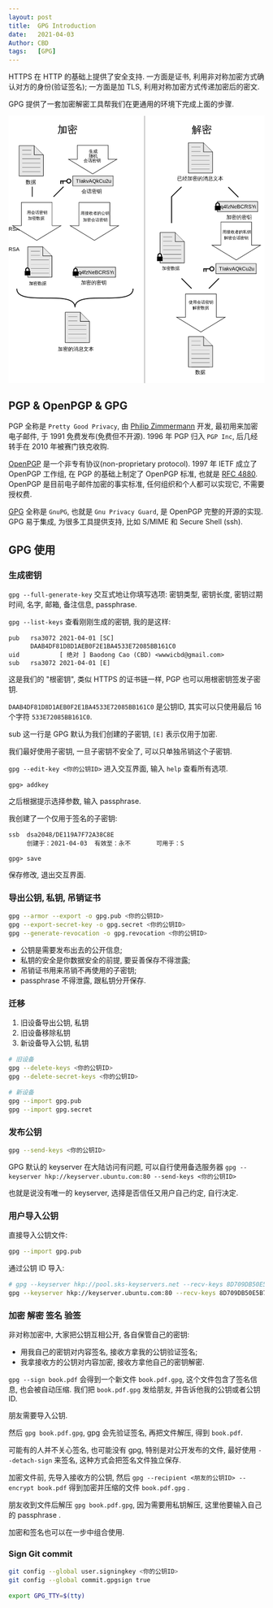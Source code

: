 ```yaml
---
layout: post
title:  GPG Introduction
date:   2021-04-03
Author: CBD
tags:   [GPG]
---
```


HTTPS 在 HTTP 的基础上提供了安全支持. 一方面是证书, 利用非对称加密方式确认对方的身份(验证签名); 一方面是加 TLS, 利用对称加密方式传递加密后的密文.

GPG 提供了一套加密解密工具帮我们在更通用的环境下完成上面的步骤.

![pgp-flow.png](/images/pgp-flow.png)

## PGP & OpenPGP & GPG

PGP 全称是 `Pretty Good Privacy`, 由 [Philip Zimmermann](https://philzimmermann.com/) 开发, 最初用来加密电子邮件, 于 1991 免费发布(免费但不开源).
1996 年 PGP 归入 `PGP Inc`, 后几经转手在 2010 年被赛门铁克收购.

[OpenPGP](https://www.openpgp.org/) 是一个非专有协议(non-proprietary protocol).
1997 年 IETF 成立了 OpenPGP 工作组, 在 PGP 的基础上制定了 OpenPGP 标准, 也就是 [RFC 4880](https://tools.ietf.org/html/rfc4880).
OpenPGP 是目前电子邮件加密的事实标准, 任何组织和个人都可以实现它, 不需要授权费.

[GPG](https://www.gnupg.org/) 全称是 `GnuPG`, 也就是 `Gnu Privacy Guard`, 是 OpenPGP 完整的开源的实现.
GPG 易于集成, 为很多工具提供支持, 比如  S/MIME 和 Secure Shell (ssh).

## GPG 使用

### 生成密钥

`gpg --full-generate-key` 交互式地让你填写选项: 密钥类型, 密钥长度, 密钥过期时间, 名字, 邮箱, 备注信息, passphrase.

`gpg --list-keys` 查看刚刚生成的密钥, 我的是这样:

```text
pub   rsa3072 2021-04-01 [SC]
      DAAB4DF81D8D1AEB0F2E1BA4533E72085BB161C0
uid           [ 绝对 ] Baodong Cao (CBD) <wwwicbd@gmail.com>
sub   rsa3072 2021-04-01 [E]
```

这是我们的 "根密钥", 类似 HTTPS 的证书链一样, PGP 也可以用根密钥签发子密钥.

`DAAB4DF81D8D1AEB0F2E1BA4533E72085BB161C0` 是公钥ID, 其实可以只使用最后 16 个字符 `533E72085BB161C0`.

sub 这一行是 GPG 默认为我们创建的子密钥, `[E]` 表示仅用于加密.

我们最好使用子密钥, 一旦子密钥不安全了, 可以只单独吊销这个子密钥.

`gpg --edit-key <你的公钥ID>` 进入交互界面, 输入 `help` 查看所有选项.

```text
gpg> addkey
```

之后根据提示选择参数, 输入 passphrase.

我创建了一个仅用于签名的子密钥:

```text
ssb  dsa2048/DE119A7F72A38C8E
     创建于：2021-04-03  有效至：永不       可用于：S
```

```text
gpg> save
```

保存修改, 退出交互界面.

### 导出公钥, 私钥, 吊销证书

```zsh
gpg --armor --export -o gpg.pub <你的公钥ID>
gpg --export-secret-key -o gpg.secret <你的公钥ID>
gpg --generate-revocation -o gpg.revocation <你的公钥ID>
```

* 公钥是需要发布出去的公开信息;
* 私钥的安全是你数据安全的前提, 要妥善保存不得泄露;
* 吊销证书用来吊销不再使用的子密钥;
* passphrase 不得泄露, 跟私钥分开保存.

### 迁移

1. 旧设备导出公钥, 私钥
2. 旧设备移除私钥
3. 新设备导入公钥, 私钥

```zsh
# 旧设备
gpg --delete-keys <你的公钥ID>
gpg --delete-secret-keys <你的公钥ID>
```

```zsh
# 新设备
gpg --import gpg.pub
gpg --import gpg.secret
```

### 发布公钥

```zsh
gpg --send-keys <你的公钥ID>
```

GPG 默认的 keyserver 在大陆访问有问题, 可以自行使用备选服务器
`gpg --keyserver hkp://keyserver.ubuntu.com:80 --send-keys <你的公钥ID>`

也就是说没有唯一的 keyserver, 选择是否信任又用户自己约定, 自行决定.

### 用户导入公钥

直接导入公钥文件:

```sh
gpg --import gpg.pub
```

通过公钥 ID 导入:

```sh
# gpg --keyserver hkp://pool.sks-keyservers.net --recv-keys 8D709DB50E5B773EF98E50AB04255F266E5C3842
gpg --keyserver hkp://keyserver.ubuntu.com:80 --recv-keys 8D709DB50E5B773EF98E50AB04255F266E5C3842
```

### 加密 解密 签名 验签

非对称加密中, 大家把公钥互相公开, 各自保管自己的密钥:

* 用我自己的密钥对内容签名, 接收方拿我的公钥验证签名;
* 我拿接收方的公钥对内容加密, 接收方拿他自己的密钥解密.

`gpg --sign book.pdf` 会得到一个新文件 `book.pdf.gpg`, 这个文件包含了签名信息, 也会被自动压缩. 我们把 `book.pdf.gpg` 发给朋友, 并告诉他我的公钥或者公钥ID.

朋友需要导入公钥.

然后 `gpg book.pdf.gpg`, gpg 会先验证签名, 再把文件解压, 得到 `book.pdf`.

可能有的人并不关心签名, 也可能没有 gpg, 特别是对公开发布的文件, 最好使用 `--detach-sign` 来签名, 这种方式会把签名文件独立保存.

加密文件前, 先导入接收方的公钥, 然后 `gpg --recipient <朋友的公钥ID> --encrypt book.pdf` 得到加密并压缩的文件 `book.pdf.gpg` .

朋友收到文件后解压 `gpg book.pdf.gpg`, 因为需要用私钥解压, 这里他要输入自己的 passphrase .

加密和签名也可以在一步中组合使用.

### Sign Git commit

```zsh
git config --global user.signingkey <你的公钥ID>
git config --global commit.gpgsign true
```

```zsh
export GPG_TTY=$(tty)
```
